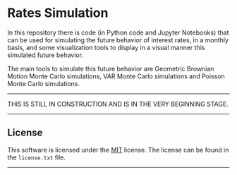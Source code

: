 # Rates Simulation
In this repository there is code (in Python code and Jupyter Notebooks) that
can be used for simulating the future behavior of interest rates, in a monthly
basis, and some visualization tools to display in a visual manner this 
simulated future behavior.

The main tools to simulate this future behavior are Geometric Brownian Motion
Monte Carlo simulations, VAR Monte Carlo simulations and Poisson Monte Carlo
simulations. 
***
THIS IS STILL IN CONSTRUCTION AND IS IN THE VERY BEGINNING STAGE.
***
## License

This software is licensed under the [MIT](https://opensource.org/licenses/MIT) license. The license can be found in the `license.txt` file. 
***
